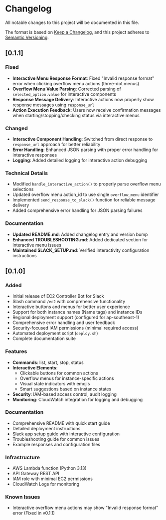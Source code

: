 # Changelog

All notable changes to this project will be documented in this file.

The format is based on [Keep a Changelog](https://keepachangelog.com/en/1.0.0/),
and this project adheres to [Semantic Versioning](https://semver.org/spec/v2.0.0.html).

## [0.1.1]

### Fixed
- **Interactive Menu Response Format**: Fixed "Invalid response format" error when clicking overflow menu actions (three-dot menus)
- **Overflow Menu Value Parsing**: Corrected parsing of `selected_option.value` for interactive components
- **Response Message Delivery**: Interactive actions now properly show response messages using `response_url`
- **Action Execution Feedback**: Users now receive confirmation messages when starting/stopping/checking status via interactive menus

### Changed
- **Interactive Component Handling**: Switched from direct response to `response_url` approach for better reliability
- **Error Handling**: Enhanced JSON parsing with proper error handling for interactive responses
- **Logging**: Added detailed logging for interactive action debugging

### Technical Details
- Modified `handle_interactive_action()` to properly parse overflow menu selections
- Updated overflow menu action_id to use single `overflow_menu` identifier
- Implemented `send_response_to_slack()` function for reliable message delivery
- Added comprehensive error handling for JSON parsing failures

### Documentation
- **Updated README.md**: Added changelog entry and version bump
- **Enhanced TROUBLESHOOTING.md**: Added dedicated section for interactive menu issues
- **Maintained SLACK_SETUP.md**: Verified interactivity configuration instructions

## [0.1.0]

### Added
- Initial release of EC2 Controller Bot for Slack
- Slash command `/ec2` with comprehensive functionality
- Interactive buttons and menus for better user experience
- Support for both instance names (Name tags) and instance IDs
- Regional deployment support (configured for ap-southeast-1)
- Comprehensive error handling and user feedback
- Security-focused IAM permissions (minimal required access)
- Automated deployment script (`deploy.sh`)
- Complete documentation suite

### Features
- **Commands**: list, start, stop, status
- **Interactive Elements**: 
  - Clickable buttons for common actions
  - Overflow menus for instance-specific actions
  - Visual state indicators with emojis
  - Smart suggestions based on instance states
- **Security**: IAM-based access control, audit logging
- **Monitoring**: CloudWatch integration for logging and debugging

### Documentation
- Comprehensive README with quick start guide
- Detailed deployment instructions
- Slack app setup guide with interactive configuration
- Troubleshooting guide for common issues
- Example responses and configuration files

### Infrastructure
- AWS Lambda function (Python 3.13)
- API Gateway REST API
- IAM role with minimal EC2 permissions
- CloudWatch Logs for monitoring

### Known Issues
- Interactive overflow menu actions may show "Invalid response format" error (Fixed in v0.1.1)
